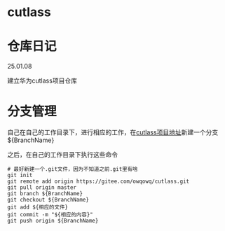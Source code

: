 # cutlass

# 仓库日记
25.01.08

建立华为cutlass项目仓库
# 分支管理
自己在自己的工作目录下，进行相应的工作，在[cutlass项目地址](https://gitee.com/owqowq/cutlass)新建一个分支${BranchName}

之后，在自己的工作目录下执行这些命令
```shell
# 最好新建一个.git文件，因为不知道之前.git里有啥
git init
git remote add origin https://gitee.com/owqowq/cutlass.git
git pull origin master
git branch ${BranchName}
git checkout ${BranchName}
git add ${相应的文件}
git commit -m "${相应的内容}"
git push origin ${BranchName}
```